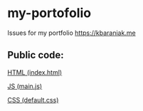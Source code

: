 # my-portofolio
Issues for my portfolio https://kbaraniak.me 
## Public code:
[HTML (index.html)](https://kbaraniak.me/export/index.html)

[JS (main.js)](https://kbaraniak.me/export/main.js)

[CSS (default.css)](https://kbaraniak.me/export/default.css)
